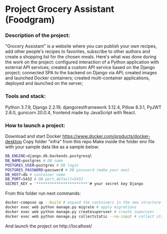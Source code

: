 # Project Grocery Assistant (Foodgram)
### Description of the project:
"Grocery Assistant" is a website where you can publish your own recipes, add other people's recipes to favorites, subscribe to other authors and create a shopping list for the chosen meals. Here's what was done during the work on the project:
configured interaction of a Python application with external API services;
created a custom API service based on the Django project;
connected SPA to the backend on Django via API;
created images and launched Docker containers;
created multi-container applications, deployed and launched on the server;
### Tools and stack:
Python 3.7.9, Django 2.2.19, djangorestframework 3.12.4, Pillow 8.3.1, PyJWT 2.6.0, gunicorn 20.0.4,
frontend  made by JavaScript  with React.
### How to launch a project:
Download and start Docker 
https://www.docker.com/products/docker-desktop
Copy folder "infra" from this  repo 
Make inside the folder env file  with your sample data  like as a sample below:
```sh
DB_ENGINE=django.db.backends.postgresql 
DB_NAME=postgres # DB name 
POSTGRES_USER=postgres # DB login
POSTGRES_PASSWORD=password # DB password (make your own)
DB_HOST=db # container name
DB_PORT=5432 # DB port,default=5432
SECRET_KEY = '***********************'# your secret key Django
```
From this folder run next commands:
```sh
docker-compose up --build # expand the containers in the new structure
docker exec web python manage.py migrate # apply migrations
docker exec web python manage.py createsuperuser # create superuser
docker exec web python manage.py collectstatic --no-input # collect static
```
And launch the project on  http://localhost/
